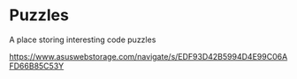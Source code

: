 Puzzles
=============
A place storing interesting code puzzles

https://www.asuswebstorage.com/navigate/s/EDF93D42B5994D4E99C06AFD66B85C53Y
